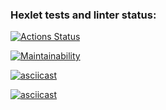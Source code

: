 ### Hexlet tests and linter status:

[![Actions Status](https://github.com/grigorev-maksim/frontend-project-44/workflows/hexlet-check/badge.svg)](https://github.com/grigorev-maksim/frontend-project-44/actions)

[![Maintainability](https://api.codeclimate.com/v1/badges/8f06644acea6d9f878b7/maintainability)](https://codeclimate.com/github/grigorev-maksim/frontend-project-44/maintainability)

[![asciicast](https://asciinema.org/a/551795.svg)](https://asciinema.org/a/551795)

[![asciicast](https://asciinema.org/a/552771.svg)](https://asciinema.org/a/552771)